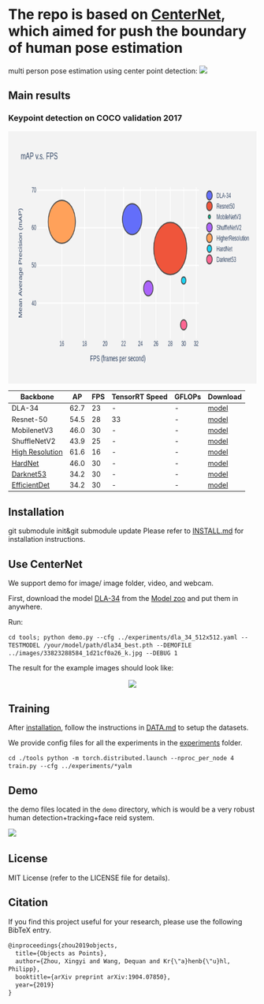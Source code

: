 # The repo is based on [CenterNet](https://arxiv.org/abs/1904.07850), which aimed for push the boundary of human pose estimation
multi person pose estimation using center point detection:
![](readme/fig2.png)

## Main results

### Keypoint detection on COCO validation 2017
<p align="center"> <img src='readme/performance.png' align="center" height="512px"></p>

| Backbone     |  AP       |  FPS         | TensorRT Speed | GFLOPs |Download |
|--------------|-----------|--------------|----------|----------|----------|
|DLA-34        | 62.7      |    23      |  - |  - |[model](https://drive.google.com/open?id=1IahJ3vpjTVu1p-Okf6lcn-bM7fVKNg6N)  |
|Resnet-50     | 54.5     |    28      |  33 |  - |[model](https://drive.google.com/open?id=1oBgWrfigo2fGtpQJXQ0stADTgVFxPWGq)  |
|MobilenetV3   | 46.0      |    30      |  - |  - |[model](https://drive.google.com/open?id=1snJnADAD1NUzyO1QXCftuZu1rsr8095G)  |
|ShuffleNetV2  | 43.9      |    25      |  - |  - |[model](https://drive.google.com/open?id=1FK7YQzCB6mLcb0v4SOmlqtRJfA-PQSvN)  |
|[High Resolution](https://drive.google.com/open?id=1WJiHbFkIEPQigorJg8cw6p0Nps1enc-d)| 61.6 |    16      |  - |  - |[model](https://drive.google.com/open?id=1X0yxGeeNsD4VwU2caDo-BaH_MoCAnU_J)  |
|[HardNet](https://github.com/PingoLH/FCHarDNet)| 46.0    |    30        | -  |  - |[model](https://drive.google.com/open?id=1CFc_qAAT4NFfrAG8JOxRVG8CAw9ySuYp)  |
|[Darknet53]()| 34.2    |    30        | -  |  - |[model](https://drive.google.com/open?id=1S8spP_QKHqIYmWpfF9Bb4-4OoUXIOnkh)  |
|[EfficientDet]()| 34.2    |    30        | -  |  - |[model](https://drive.google.com/open?id=1S8spP_QKHqIYmWpfF9Bb4-4OoUXIOnkh)  |

## Installation

git submodule init&git submodule update
Please refer to [INSTALL.md](readme/INSTALL.md) for installation instructions.

## Use CenterNet

We support demo for image/ image folder, video, and webcam. 

First, download the model [DLA-34](https://drive.google.com/open?id=1OkHjjViB0dzbuicdtIam-YcoT0sYpmjP)
from the [Model zoo](https://drive.google.com/open?id=1UG2l8XtjOfBtG_GLpSdxlWS2wxFR8hQF) and put them in anywhere.

Run:
    
~~~
cd tools; python demo.py --cfg ../experiments/dla_34_512x512.yaml --TESTMODEL /your/model/path/dla34_best.pth --DEMOFILE ../images/33823288584_1d21cf0a26_k.jpg --DEBUG 1
~~~
The result for the example images should look like:
<p align="center"> <img src='readme/multi_pose_screenshot_27.11.2019.png' align="center" height="512px"></p>

## Training

After [installation](readme/INSTALL.md), follow the instructions in [DATA.md](readme/DATA.md) to setup the datasets.

We provide config files for all the experiments in the [experiments](experiments) folder.

```
cd ./tools python -m torch.distributed.launch --nproc_per_node 4 train.py --cfg ../experiments/*yalm
```

## Demo

the demo files located in the `demo` directory, which is would be a very robust human detection+tracking+face reid system.

<p align="left">
<img src="./readme/demo.gif", width="720">
</p>

## License

MIT License (refer to the LICENSE file for details).

## Citation

If you find this project useful for your research, please use the following BibTeX entry.

    @inproceedings{zhou2019objects,
      title={Objects as Points},
      author={Zhou, Xingyi and Wang, Dequan and Kr{\"a}henb{\"u}hl, Philipp},
      booktitle={arXiv preprint arXiv:1904.07850},
      year={2019}
    }
